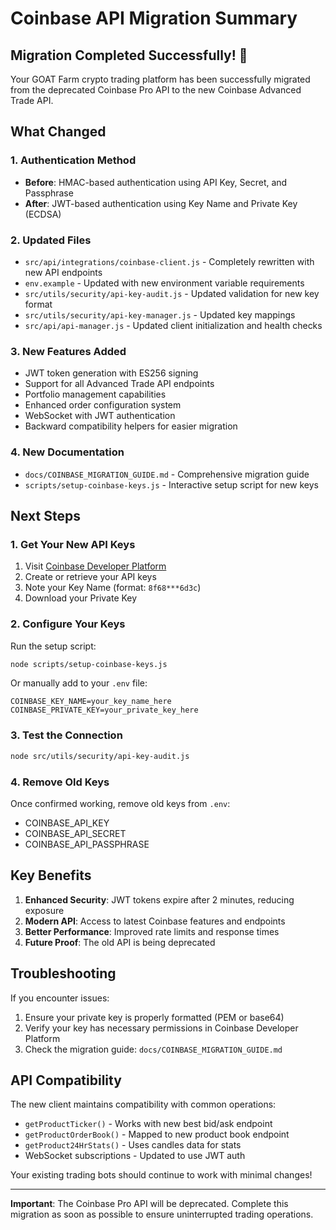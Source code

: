 # Coinbase API Migration Summary

## Migration Completed Successfully! 🎉

Your GOAT Farm crypto trading platform has been successfully migrated from the deprecated Coinbase Pro API to the new Coinbase Advanced Trade API.

## What Changed

### 1. **Authentication Method**
- **Before**: HMAC-based authentication using API Key, Secret, and Passphrase
- **After**: JWT-based authentication using Key Name and Private Key (ECDSA)

### 2. **Updated Files**
- `src/api/integrations/coinbase-client.js` - Completely rewritten with new API endpoints
- `env.example` - Updated with new environment variable requirements
- `src/utils/security/api-key-audit.js` - Updated validation for new key format
- `src/utils/security/api-key-manager.js` - Updated key mappings
- `src/api/api-manager.js` - Updated client initialization and health checks

### 3. **New Features Added**
- JWT token generation with ES256 signing
- Support for all Advanced Trade API endpoints
- Portfolio management capabilities
- Enhanced order configuration system
- WebSocket with JWT authentication
- Backward compatibility helpers for easier migration

### 4. **New Documentation**
- `docs/COINBASE_MIGRATION_GUIDE.md` - Comprehensive migration guide
- `scripts/setup-coinbase-keys.js` - Interactive setup script for new keys

## Next Steps

### 1. Get Your New API Keys
1. Visit [Coinbase Developer Platform](https://portal.cdp.coinbase.com/)
2. Create or retrieve your API keys
3. Note your Key Name (format: `8f68***6d3c`)
4. Download your Private Key

### 2. Configure Your Keys
Run the setup script:
```bash
node scripts/setup-coinbase-keys.js
```

Or manually add to your `.env` file:
```
COINBASE_KEY_NAME=your_key_name_here
COINBASE_PRIVATE_KEY=your_private_key_here
```

### 3. Test the Connection
```bash
node src/utils/security/api-key-audit.js
```

### 4. Remove Old Keys
Once confirmed working, remove old keys from `.env`:
- COINBASE_API_KEY
- COINBASE_API_SECRET
- COINBASE_API_PASSPHRASE

## Key Benefits

1. **Enhanced Security**: JWT tokens expire after 2 minutes, reducing exposure
2. **Modern API**: Access to latest Coinbase features and endpoints
3. **Better Performance**: Improved rate limits and response times
4. **Future Proof**: The old API is being deprecated

## Troubleshooting

If you encounter issues:
1. Ensure your private key is properly formatted (PEM or base64)
2. Verify your key has necessary permissions in Coinbase Developer Platform
3. Check the migration guide: `docs/COINBASE_MIGRATION_GUIDE.md`

## API Compatibility

The new client maintains compatibility with common operations:
- `getProductTicker()` - Works with new best bid/ask endpoint
- `getProductOrderBook()` - Mapped to new product book endpoint
- `getProduct24HrStats()` - Uses candles data for stats
- WebSocket subscriptions - Updated to use JWT auth

Your existing trading bots should continue to work with minimal changes!

---

**Important**: The Coinbase Pro API will be deprecated. Complete this migration as soon as possible to ensure uninterrupted trading operations. 
